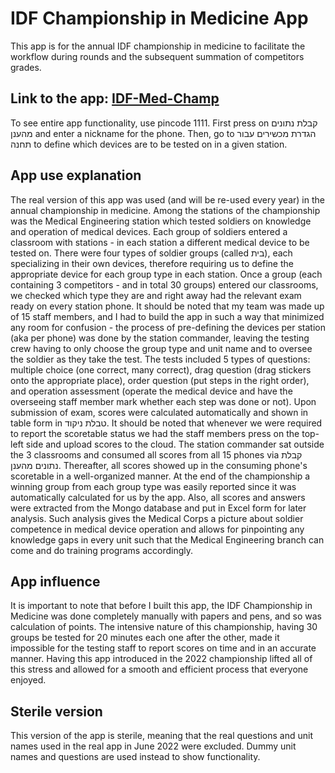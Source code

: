 # IDF Championship in Medicine App

This app is for the annual IDF championship in medicine to facilitate the workflow during rounds and the subsequent summation of competitors grades.

## Link to the app: [IDF-Med-Champ](https://idf-med-champ.web.app/)

To see entire app functionality, use pincode 1111. First press on קבלת נתונים מהענן and enter a nickname for the phone.
Then, go to הגדרת מכשירים עבור תחנה to define which devices are to be tested on in a given station.

## App use explanation

The real version of this app was used (and will be re-used every year) in the annual championship in medicine. Among the stations of the championship was the Medical Engineering station which tested soldiers on knowledge and operation of medical devices.
Each group of soldiers entered a classroom with stations - in each station a different medical device to be tested on. There were four types of soldier groups (called בית), each specializing in their own devices, therefore requiring us to define the appropriate device for each group type in each station.
Once a group (each containing 3 competitors - and in total 30 groups) entered our classrooms, we checked which type they are and right away had the relevant exam ready on every station phone. It should be noted that my team was made up of 15 staff members, and I had to build the app in such a way that minimized any room for confusion - the process of pre-defining the devices per station (aka per phone) was done by the station commander, leaving the testing crew having to only choose the group type and unit name and to oversee the soldier as they take the test.
The tests included 5 types of questions: multiple choice (one correct, many correct), drag question (drag stickers onto the appropriate place), order question (put steps in the right order), and operation assessment (operate the medical device and have the overseeing staff member mark whether each step was done or not).
Upon submission of exam, scores were calculated automatically and shown in table form in טבלת ניקוד.
It should be noted that whenever we were required to report the scoretable status we had the staff members press on the top-left side and upload scores to the cloud. The station commander sat outside the 3 classrooms and consumed all scores from all 15 phones via קבלת נתונים מהענן. Thereafter, all scores showed up in the consuming phone's scoretable in a well-organized manner.
At the end of the championship a winning group from each group type was easily reported since it was automatically calculated for us by the app. Also, all scores and answers were extracted from the Mongo database and put in Excel form for later analysis. Such analysis gives the Medical Corps a picture about soldier competence in medical device operation and allows for pinpointing any knowledge gaps in every unit such that the Medical Engineering branch can come and do training programs accordingly.

## App influence

It is important to note that before I built this app, the IDF Championship in Medicine was done completely manually with papers and pens, and so was calculation of points.
The intensive nature of this championship, having 30 groups be tested for 20 minutes each one after the other, made it impossible for the testing staff to report scores on time and in an accurate manner. Having this app introduced in the 2022 championship lifted all of this stress and allowed for a smooth and efficient process that everyone enjoyed.

## Sterile version

This version of the app is sterile, meaning that the real questions and unit names used in the real app in June 2022 were excluded. Dummy unit names and questions are used instead to show functionality.
